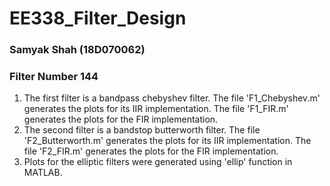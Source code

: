 # EE338_Filter_Design
### Samyak Shah (18D070062)
### Filter Number 144
1. The first filter is a bandpass chebyshev filter. The file 'F1_Chebyshev.m' generates the plots for its IIR implementation. The file 'F1_FIR.m' generates the plots for the FIR implementation.
2. The second filter is a bandstop butterworth filter. The file 'F2_Butterworth.m' generates the plots for its IIR implementation. The file 'F2_FIR.m' generates the plots for the FIR implementation.
3. Plots for the elliptic filters were generated using 'ellip' function in MATLAB.
